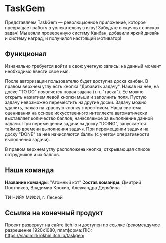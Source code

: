 # TaskGem

Представляем TaskGem — революционное приложение, которое превращает работу в увлекательную игру! Забудьте о скучных списках задач! Мы взяли проверенную систему Канбан, добавили яркий дизайн и систему наград, и получился настоящий мотиватор! 

## Функционал

Изначально требуется войти в свою учетную запись: на данный момент необходимо ввести свое имя.

После авторизации пользователю будет доступна доска канбан. В правом верхнем углу есть кнопка "Добавить задачу". Нажав на нее, на доске "TO DO" появляется новая задача (т.н. "таска"). Ее можно открыть нажатием левой кнопки мыши и заполнить поля. Пустую задачу невозможно переместить на другие доски. Задачу можно удалить, нажав на красную кнопку с крестиком. Наша система оценивания на основе искусственного интеллекта автоматически выставляет количество баллов, начисляемое за выполнение данной задачи. При перемещении задачи на доску "DOING", запускается таймер времени выполнения задачи. При перемещении задачи на доску "DONE" за нее начисляются баллы (с учетом оперативности выполнения задачи).

В правом верхнем углу расположена кнопка, открывающая список сотрудников и их баллов.


## Наша команда

**Название команды**: "Атомный кот"
**Состав команды**: Дмитрий Постников, Владимир Крохин, Александра Дерябина

ТИ НИЯУ МИФИ, г. Лесной

## Ссылка на конечный продукт

Проект развернут на сайте itch.io и доступен по ссылке (рекомендумое разрешение 1920x1080, платформа: ПК):
 https://vladimirkrokhin.itch.io/taskgem
